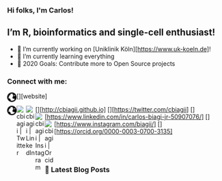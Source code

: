 ### Hi folks, I'm Carlos!

## I’m R, bioinformatics and single-cell enthusiast!
- 🔭 I’m currently working on [Uniklinik Köln][https://www.uk-koeln.de]!
- 🌱 I’m currently learning everything
- 🥅 2020 Goals: Contribute more to Open Source projects

### Connect with me:

[<img align="left" alt="codeSTACKr.com" width="22px" src="https://raw.githubusercontent.com/iconic/open-iconic/master/svg/globe.svg" />][website]


[<img align="left" alt="cbiagii.github.io" width="22px" src="https://raw.githubusercontent.com/iconic/open-iconic/master/svg/globe.svg" />][http://cbiagii.github.io]
[<img align="left" alt="cbiagii | Twitter" width="22px" src="https://cdn.jsdelivr.net/npm/simple-icons@v3/icons/twitter.svg" />][https://twitter.com/cbiagii]
[<img align="left" alt="cbiagii | LinkedIn" width="22px" src="https://cdn.jsdelivr.net/npm/simple-icons@v3/icons/linkedin.svg" />][https://www.linkedin.com/in/carlos-biagi-jr-50907076/]
[<img align="left" alt="cbiagii | Instagram" width="22px" src="https://cdn.jsdelivr.net/npm/simple-icons@v3/icons/instagram.svg" />][https://www.instagram.com/biagii/]
[<img align="left" alt="cbiagii | Orcid" width="22px" src="https://cdn.jsdelivr.net/npm/simple-icons@v3/icons/orcid.svg" />][https://orcid.org/0000-0003-0700-3135]

<br />
<br />

### 📕 Latest Blog Posts
<!-- BLOG-POST-LIST:START -->
<!-- BLOG-POST-LIST:END -->